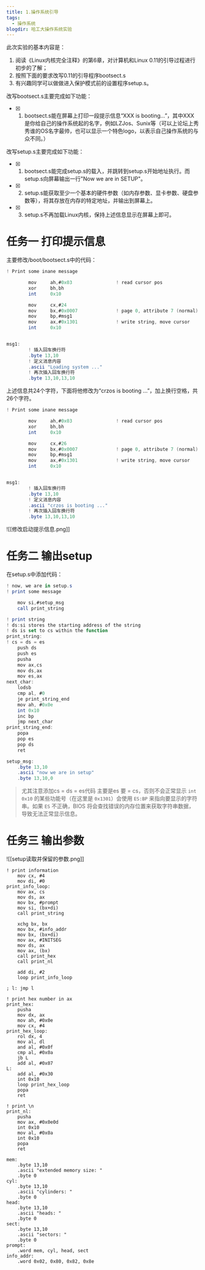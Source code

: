 ```yaml
---
title: 1.操作系统引导
tags:
  - 操作系统
blogdir: 哈工大操作系统实验
---
```

此次实验的基本内容是：

1. 阅读《Linux内核完全注释》的第6章，对计算机和Linux 0.11的引导过程进行初步的了解；
2. 按照下面的要求改写0.11的引导程序bootsect.s
3. 有兴趣同学可以做做进入保护模式前的设置程序setup.s。

改写bootsect.s主要完成如下功能：

- [x] 1. bootsect.s能在屏幕上打印一段提示信息“XXX is booting...”，其中XXX是你给自己的操作系统起的名字，例如LZJos、Sunix等（可以上论坛上秀秀谁的OS名字最帅，也可以显示一个特色logo，以表示自己操作系统的与众不同。）

改写setup.s主要完成如下功能：

- [x] 1. bootsect.s能完成setup.s的载入，并跳转到setup.s开始地址执行。而setup.s向屏幕输出一行"Now we are in SETUP"。
- [x] 2. setup.s能获取至少一个基本的硬件参数（如内存参数、显卡参数、硬盘参数等），将其存放在内存的特定地址，并输出到屏幕上。
- [x] 3. setup.s不再加载Linux内核，保持上述信息显示在屏幕上即可。
# 任务一 打印提示信息
主要修改/boot/bootsect.s中的代码：
```as
! Print some inane message

        mov     ah,#0x03                ! read cursor pos
        xor     bh,bh
        int     0x10

        mov     cx,#24
        mov     bx,#0x0007              ! page 0, attribute 7 (normal)
        mov     bp,#msg1
        mov     ax,#0x1301              ! write string, move cursor
        int     0x10


msg1:
        ! 插入回车换行符
        .byte 13,10
        ! 定义消息内容
        .ascii "Loading system ..."
        ! 再次插入回车换行符
        .byte 13,10,13,10
```

上述信息共24个字符，下面将他修改为“crzos is booting ...”，加上换行空格，共26个字符。

```as
! Print some inane message

        mov     ah,#0x03                ! read cursor pos
        xor     bh,bh
        int     0x10

        mov     cx,#26
        mov     bx,#0x0007              ! page 0, attribute 7 (normal)
        mov     bp,#msg1
        mov     ax,#0x1301              ! write string, move cursor
        int     0x10


msg1:
        ! 插入回车换行符
        .byte 13,10
        ! 定义消息内容
        .ascii "crzos is booting ..."
        ! 再次插入回车换行符
        .byte 13,10,13,10
```
![[修改启动提示信息.png]]

# 任务二 输出setup
在setup.s中添加代码：
```as
! now, we are in setup.s
! print some message

	mov si,#setup_msg
	call print_string

! print string
! ds:si stores the starting address of the string
! ds is set to cs within the function
print_string:
! cs = ds = es
	push ds
	push es
	pusha
	mov	ax,cs
	mov ds,ax
	mov	es,ax
next_char:
	lodsb
	cmp al, #0
	je print_string_end
	mov ah, #0x0e
	int 0x10
	inc bp
	jmp next_char
print_string_end:
	popa
	pop es
	pop ds
	ret

setup_msg:
	.byte 13,10
	.ascii "now we are in setup"
	.byte 13,10,0
```

> 尤其注意添加cs = ds = es代码
> 主要是es 要 = cs，否则不会正常显示
> `int 0x10` 的某些功能号（在这里是 `0x1301`）会使用 `ES:BP` 来指向要显示的字符串。如果 `ES` 不正确，BIOS 将会查找错误的内存位置来获取字符串数据，导致无法正常显示信息。

# 任务三 输出参数

![[setup读取并保留的参数.png]]
```
! print information
	mov cx, #4
	mov di, #0
print_info_loop:
	mov ax, cs
	mov ds, ax
	mov bx, #prompt
	mov si, (bx+di)
	call print_string

	xchg bx, bx
	mov bx, #info_addr
	mov bx, (bx+di)
	mov ax, #INITSEG
	mov ds, ax
	mov ax, (bx)
	call print_hex
	call print_nl

	add di, #2
	loop print_info_loop

; l: jmp l

! print hex number in ax
print_hex:
	pusha
	mov dx, ax
	mov ah, #0x0e
	mov cx, #4
print_hex_loop:
	rol dx, 4
	mov al, dl
	and al, #0x0f
	cmp al, #0x0a
	jb L
	add al, #0x07
L:
	add al, #0x30
	int 0x10
	loop print_hex_loop
	popa
	ret

! print \n
print_nl:
	pusha
	mov ax, #0x0e0d
	int 0x10
	mov al, #0x0a
	int 0x10
	popa
	ret
	
mem:
	.byte 13,10
	.ascii "extended memory size: "
	.byte 0
cyl:
	.byte 13,10
	.ascii "cylinders: "
	.byte 0
head:
	.byte 13,10
	.ascii "heads: "
	.byte 0
sect:
	.byte 13,10
	.ascii "sectors: "
	.byte 0
prompt:
	.word mem, cyl, head, sect
info_addr:
	.word 0x02, 0x80, 0x82, 0x8e
```
